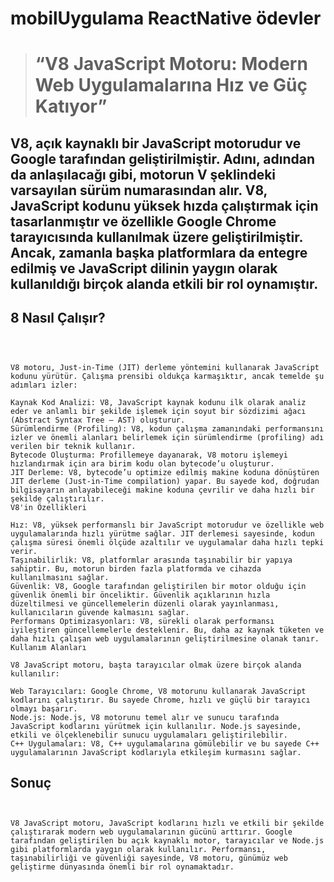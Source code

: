 # mobilUygulama ReactNative ödevler

># “V8 JavaScript Motoru: Modern Web Uygulamalarına Hız ve Güç Katıyor”

## V8, açık kaynaklı bir JavaScript motorudur ve Google tarafından geliştirilmiştir. Adını, adından da anlaşılacağı gibi, motorun V şeklindeki varsayılan sürüm numarasından alır. V8, JavaScript kodunu yüksek hızda çalıştırmak için tasarlanmıştır ve özellikle Google Chrome tarayıcısında kullanılmak üzere geliştirilmiştir. Ancak, zamanla başka platformlara da entegre edilmiş ve JavaScript dilinin yaygın olarak kullanıldığı birçok alanda etkili bir rol oynamıştır.

## 8 Nasıl Çalışır?

```



V8 motoru, Just-in-Time (JIT) derleme yöntemini kullanarak JavaScript kodunu yürütür. Çalışma prensibi oldukça karmaşıktır, ancak temelde şu adımları izler:

Kaynak Kod Analizi: V8, JavaScript kaynak kodunu ilk olarak analiz eder ve anlamlı bir şekilde işlemek için soyut bir sözdizimi ağacı (Abstract Syntax Tree — AST) oluşturur.
Sürümlendirme (Profiling): V8, kodun çalışma zamanındaki performansını izler ve önemli alanları belirlemek için sürümlendirme (profiling) adı verilen bir teknik kullanır.
Bytecode Oluşturma: Profillemeye dayanarak, V8 motoru işlemeyi hızlandırmak için ara birim kodu olan bytecode’u oluşturur.
JIT Derleme: V8, bytecode’u optimize edilmiş makine koduna dönüştüren JIT derleme (Just-in-Time compilation) yapar. Bu sayede kod, doğrudan bilgisayarın anlayabileceği makine koduna çevrilir ve daha hızlı bir şekilde çalıştırılır.
V8'in Özellikleri

Hız: V8, yüksek performanslı bir JavaScript motorudur ve özellikle web uygulamalarında hızlı yürütme sağlar. JIT derlemesi sayesinde, kodun çalışma süresi önemli ölçüde azaltılır ve uygulamalar daha hızlı tepki verir.
Taşınabilirlik: V8, platformlar arasında taşınabilir bir yapıya sahiptir. Bu, motorun birden fazla platformda ve cihazda kullanılmasını sağlar.
Güvenlik: V8, Google tarafından geliştirilen bir motor olduğu için güvenlik önemli bir önceliktir. Güvenlik açıklarının hızla düzeltilmesi ve güncellemelerin düzenli olarak yayınlanması, kullanıcıların güvende kalmasını sağlar.
Performans Optimizasyonları: V8, sürekli olarak performansı iyileştiren güncellemelerle desteklenir. Bu, daha az kaynak tüketen ve daha hızlı çalışan web uygulamalarının geliştirilmesine olanak tanır.
Kullanım Alanları

V8 JavaScript motoru, başta tarayıcılar olmak üzere birçok alanda kullanılır:

Web Tarayıcıları: Google Chrome, V8 motorunu kullanarak JavaScript kodlarını çalıştırır. Bu sayede Chrome, hızlı ve güçlü bir tarayıcı olmayı başarır.
Node.js: Node.js, V8 motorunu temel alır ve sunucu tarafında JavaScript kodlarını yürütmek için kullanılır. Node.js sayesinde, etkili ve ölçeklenebilir sunucu uygulamaları geliştirilebilir.
C++ Uygulamaları: V8, C++ uygulamalarına gömülebilir ve bu sayede C++ uygulamalarının JavaScript kodlarıyla etkileşim kurmasını sağlar.
```
## Sonuç
```


V8 JavaScript motoru, JavaScript kodlarını hızlı ve etkili bir şekilde çalıştırarak modern web uygulamalarının gücünü arttırır. Google tarafından geliştirilen bu açık kaynaklı motor, tarayıcılar ve Node.js gibi platformlarda yaygın olarak kullanılır. Performansı, taşınabilirliği ve güvenliği sayesinde, V8 motoru, günümüz web geliştirme dünyasında önemli bir rol oynamaktadır.
```